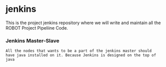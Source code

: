 # jenkins

This is the project jenkins repository where we will write and maintain all the ROBOT Project Pipeliine Code.


### Jenkins Master-Slave

```
All the nodes that wants to be a part of the jenkins master should have java installed on it. Because Jenkins is designed on the top of java
